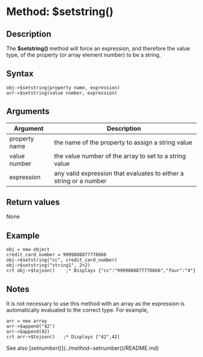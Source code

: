 # Method: $setstring()

## Description

The **$setstring()** method will force an expression, and therefore the value type, of the property (or array element number) to be a string.

## Syntax

```
obj->$setstring(property name, expression)
arr->$setstring(value number, expression)
```

## Arguments

| Argument | Description |
| --- | --- |
| property name | the name of the property to assign a string value |
| value number | the value number of the array to set to a string value |
| expression | any valid expression that evaluates to either a string or a number |

## Return values

None

## Example

```
obj = new object
credit_card_number = 9999888877776666
obj->$setstring("cc", credit_card_number)
obj->$setstring("string1", 2+2)
crt obj->$tojson()    ;* Displays {"cc":"9999888877776666","four":"4"}
```

## Notes

It is not necessary to use this method with an array as the expression is automatically evaluated to the correct type. For example,

```
arr = new array
arr->$append("42")
arr->$append(42)
crt arr->$tojson()   ;* Displays ["42",42]
```

See also [$setnumber()](../method-$setnumber()/README.md)
